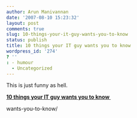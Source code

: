 ```yaml
---
author: Arun Manivannan
date: '2007-08-10 15:23:32'
layout: post
comments: true
slug: 10-things-your-it-guy-wants-you-to-know
status: publish
title: 10 things your IT guy wants you to know
wordpress_id: '274'
? ''
: - humour
  - Uncategorized
---
```


This is just funny as hell.

**[10 things your IT guy wants you to know ][1]**

   [1]: http://thinksmarter.wordpress.com/2007/08/04/10-things-your-it-guy-
wants-you-to-know/


